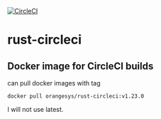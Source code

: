 [![CircleCI](https://circleci.com/gh/gavinzhou/rust-circleci.svg?style=svg)](https://circleci.com/gh/gavinzhou/rust-circleci)
# rust-circleci

## Docker image for CircleCI builds

can pull docker images with tag

```console
docker pull orangesys/rust-circleci:v1.23.0
```

I will not use latest.